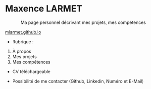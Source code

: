 # Maxence LARMET

<p align="center">
  Ma page personnel décrivant mes projets, mes compétences 

[mlarmet.github.io](https://mlarmet.github.io)
</p>


- Rubrique :
 1. À propos
 2. Mes projets
 3. Mes compétences
- CV téléchargeable

- Possibilité de me contacter (Github, Linkedin, Numéro et E-Mail)
